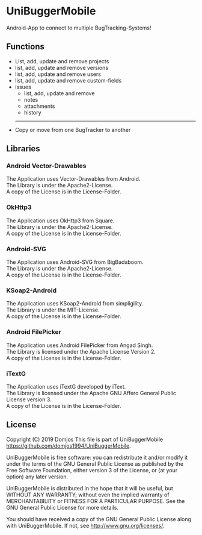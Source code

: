 # UniBuggerMobile
Android-App to connect to multiple BugTracking-Systems!

## Functions
<ul>
    <li>List, add, update and remove projects</li>
    <li>list, add, update and remove versions</li>
    <li>list, add, update and remove users</li>
    <li>list, add, update and remove custom-fields</li>
    <li>issues
        <ul>
            <li>list, add, update and remove</li>
            <li>notes</li>
            <li>attachments</li>
            <li>history</li>
        </ul>
    </li>
    <hr/>
    <li>Copy or move from one BugTracker to another</li>
</ul>


## Libraries

### Android Vector-Drawables
The Application uses Vector-Drawables from Android.<br/>
The Library is under the Apache2-License.<br/>
A copy of the License is in the License-Folder.

###  OkHttp3
The Application uses OkHttp3 from Square.<br/>
The Library is under the Apache2-License.<br/>
A copy of the License is in the License-Folder.

###  Android-SVG
The Application uses Android-SVG from BigBadaboom.<br/>
The Library is under the Apache2-License.<br/>
A copy of the License is in the License-Folder.

###  KSoap2-Android
The Application uses KSoap2-Android from simpligility.<br/>
The Library is under the MIT-License.<br/>
A copy of the License is in the License-Folder.

###  Android FilePicker
The Application uses Android FilePicker from Angad Singh.<br/>
The Library is licensed under the Apache License Version 2.<br/>
A copy of the License is in the License-Folder.

### iTextG
The Application uses iTextG developed by iText.<br/>
The Library is licensed under the Apache GNU Affero General Public License version 3.<br/>
A copy of the License is in the License-Folder.

## License

Copyright (C)  2019 Domjos
This file is part of UniBuggerMobile <https://github.com/domjos1994/UniBuggerMobile>.

UniBuggerMobile is free software: you can redistribute it and/or modify
it under the terms of the GNU General Public License as published by
the Free Software Foundation, either version 3 of the License, or
(at your option) any later version.

UniBuggerMobile is distributed in the hope that it will be useful,
but WITHOUT ANY WARRANTY; without even the implied warranty of
MERCHANTABILITY or FITNESS FOR A PARTICULAR PURPOSE.  See the
GNU General Public License for more details.

You should have received a copy of the GNU General Public License
along with UniBuggerMobile. If not, see <http://www.gnu.org/licenses/>.
